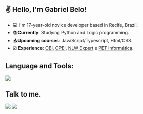 ## ✌ Hello, I'm Gabriel Belo!

- :computer: I'm 17-year-old novice developer based in Recife, Brazil.
- :books:**Currently**: Studying Python and Logic programming.
- :outbox_tray:**Upcoming courses**: JavaScript/Typescript, Html/CSS.
- ☑️ **Experience**: [OBI](https://drive.google.com/file/d/1OFmXTVeZVi7u2w2kMrv5a6IvXO4aL5bw/view?usp=sharing), [OPEI](https://drive.google.com/file/d/15PIfYE0ja-pUKyuejb8FZhNHxUNrlRq7/view?usp=sharing), [NLW Expert](https://drive.google.com/file/d/1ezrr2CNpZnStzQNagp_yJIfg-XSSujv7/view?usp=sharing) e [PET Informática](https://drive.google.com/file/d/1y6lutesOPZhC_CAfgnMBJ1vVqvl23Msq/view?usp=sharing).

## Language and Tools:
<img src="https://skillicons.dev/icons?i=github,js,c,python"/>

## Talk to me.
[<img src="https://skillicons.dev/icons?i=gmail"/>](https://mail.google.com/mail/u/0/?fs=1&tf=cm&source=mailto&to=gabrielbelo2007@gmail.com)
[<img src="https://skillicons.dev/icons?i=twitter"/>](https://twitter.com/whoisgaabss)



